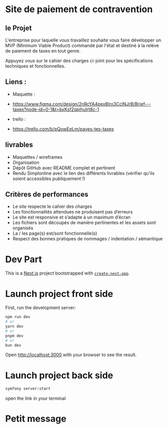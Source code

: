 
# Site de paiement de contravention
## le Projet

L'entreprise pour laquelle vous travaillez souhaite vous faire développer un MVP (Minimum Viable Product) commandé par l'état et destiné à la relève de paiement de taxes en tout genre.

Appuyez vous sur le cahier des charges ci-joint pour les spécifications techniques et fonctionnelles.
## Liens :

 - Maquette :

 - https://www.figma.com/design/2nRcYA4pexBlro3CclNJrB/Brief---taxes?node-id=0-1&t=bxKsf2qpihuIrt8c-1

 - trello :

 - https://trello.com/b/pQowEeLm/payes-tes-taxes
## livrables

- Maquettes / wireframes
- Organisation
- Dépôt GitHub avec README complet et pertinent
- Rendu Simplonline avec le lien des différents livrables (vérifier qu'ils soient accessibles publiquement !)
## Critères de performances

- Le site respecte le cahier des charges
- Les fonctionnalités attendues ne produisent pas d’erreurs
- Le site est responsive et s’adapte à un maximum d’écran
- Les fichiers sont découpés de manière pertinentes et les assets sont organisés
- La / les page(s) est/sont fonctionnelle(s)
- Respect des bonnes pratiques de nommages / indentation / sémantique

#
# Dev Part

This is a [Next.js](https://nextjs.org/) project bootstrapped with [`create-next-app`](https://github.com/vercel/next.js/tree/canary/packages/create-next-app).

# Launch project front side

First, run the development server:

```bash
npm run dev
# or
yarn dev
# or
pnpm dev
# or
bun dev
```

Open [http://localhost:3000](http://localhost:3000) with your browser to see the result.

# Launch project back side

```bash
symfony server:start
```

open the link in your terminal


# Petit message 
